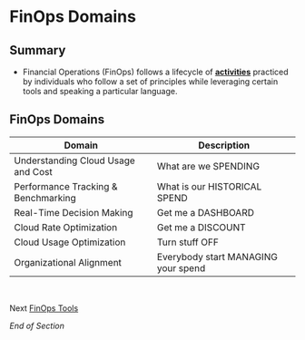 # FinOps Domains

## Summary
* Financial Operations (FinOps) follows a lifecycle of [**activities**](https://www.mindmeister.com/2757653067/05-finops-domains) practiced by individuals who follow a set of principles while leveraging certain tools and speaking a particular language.

## FinOps Domains 

| Domain | Description | 
| --- | --- | 
| Understanding Cloud Usage and Cost | What are we SPENDING |
| Performance Tracking & Benchmarking | What is our HISTORICAL SPEND |
| Real-Time Decision Making | Get me a DASHBOARD |
| Cloud Rate Optimization | Get me a DISCOUNT | 
| Cloud Usage Optimization | Turn stuff OFF |
| Organizational Alignment | Everybody start MANAGING your spend | 
<br>

Next [FinOps Tools](https://github.com/jamesbuckett/finops-certified-practitioner/blob/main/06-finops-tools.md)
<br>

*End of Section*